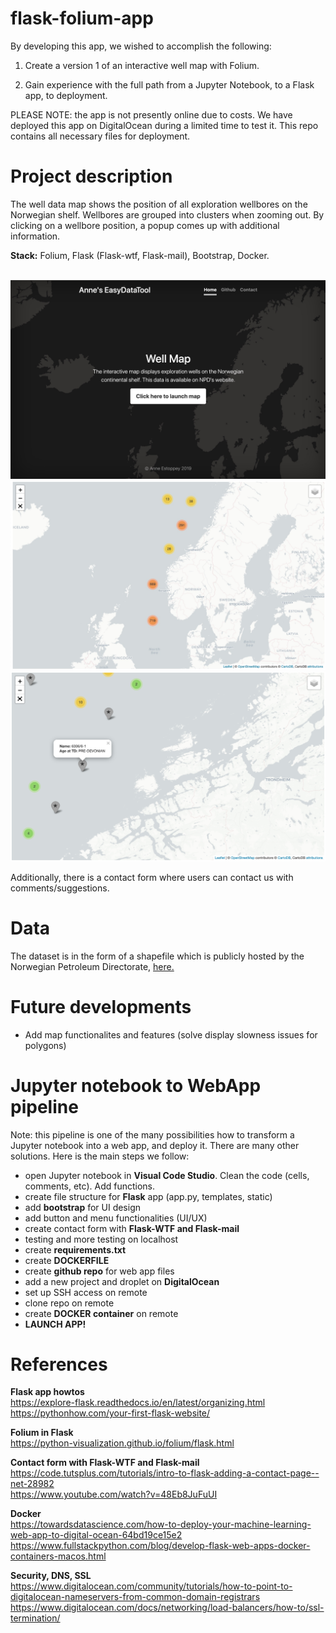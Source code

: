 # flask-folium-app
By developing this app, we wished to accomplish the following:

1. Create a version 1 of an interactive well map with Folium.

2. Gain experience with the full path from a Jupyter Notebook, to a Flask app, to deployment.

PLEASE NOTE: the app is not presently online due to costs. We have deployed this app on DigitalOcean during a limited time to test it. This repo contains all necessary files for deployment.

# Project description
The well data map shows the position of all exploration wellbores on the Norwegian shelf. Wellbores are grouped into clusters when zooming out. By clicking on a wellbore position, a popup comes up with additional information. 

**Stack:** Folium, Flask (Flask-wtf, Flask-mail), Bootstrap, Docker.

<br>
    <img src="static/images/foliumapp_screenshot1.jpg" class="centerImage" width="550">
    <img src="static/images/foliumapp_screenshot2.jpg" class="centerImage" width="550">
    <img src="static/images/foliumapp_screenshot3.jpg" class="centerImage" width="550">
<br>

Additionally, there is a contact form where users can contact us with comments/suggestions.

# Data
The dataset is in the form of a shapefile which is publicly hosted by the Norwegian Petroleum Directorate, [here.](https://www.npd.no/en/about-us/information-services/available-data/map-services/)

# Future developments
* Add map functionalites and features (solve display slowness issues for polygons)

# Jupyter notebook to WebApp pipeline
Note: this pipeline is one of the many possibilities how to transform a Jupyter notebook into a web app, and deploy it. There are many other solutions. Here is the main steps we follow:

* open Jupyter notebook in **Visual Code Studio**. Clean the code (cells, comments, etc). Add functions.
* create file structure for **Flask** app (app.py, templates, static)
* add **bootstrap** for UI design
* add button and menu functionalities (UI/UX)
* create contact form with **Flask-WTF and Flask-mail**
* testing and more testing on localhost
* create **requirements.txt**
* create **DOCKERFILE**
* create **github repo** for web app files
* add a new project and droplet on **DigitalOcean**
* set up SSH access on remote
* clone repo on remote
* create **DOCKER container** on remote
* **LAUNCH APP!**

# References
**Flask app howtos**<br>
https://explore-flask.readthedocs.io/en/latest/organizing.html<br>
https://pythonhow.com/your-first-flask-website/

**Folium in Flask**<br>
https://python-visualization.github.io/folium/flask.html

**Contact form with Flask-WTF and Flask-mail**<br>
https://code.tutsplus.com/tutorials/intro-to-flask-adding-a-contact-page--net-28982<br>
https://www.youtube.com/watch?v=48Eb8JuFuUI

**Docker**<br>
https://towardsdatascience.com/how-to-deploy-your-machine-learning-web-app-to-digital-ocean-64bd19ce15e2<br>
https://www.fullstackpython.com/blog/develop-flask-web-apps-docker-containers-macos.html

**Security, DNS, SSL**<br>
https://www.digitalocean.com/community/tutorials/how-to-point-to-digitalocean-nameservers-from-common-domain-registrars<br>
https://www.digitalocean.com/docs/networking/load-balancers/how-to/ssl-termination/<br>



